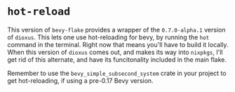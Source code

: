# `hot-reload`

This version of `bevy-flake` provides a wrapper of the `0.7.0-alpha.1` version of `dioxus`. This lets one use hot-reloading for bevy, by running the `hot` command in the terminal. Right now that means you'll have to build it locally. When this version of `dioxus` comes out, and makes its way into `nixpkgs`, I'll get rid of this alternate, and have its funcitonality included in the main flake.

Remember to use the `bevy_simple_subsecond_system` crate in your project to get hot-reloading, if using a pre-0.17 Bevy version.
